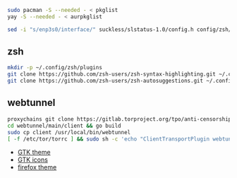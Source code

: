 ```bash
sudo pacman -S --needed - < pkglist
yay -S --needed - < aurpkglist
```
```bash
sed -i "s/enp3s0/interface/" suckless/slstatus-1.0/config.h config/zsh/functions.zsh
```
## zsh
```bash
mkdir -p ~/.config/zsh/plugins
git clone https://github.com/zsh-users/zsh-syntax-highlighting.git ~/.config/zsh/plugins/zsh-syntax-highlighting
git clone https://github.com/zsh-users/zsh-autosuggestions.git ~/.config/zsh/plugins/zsh-autosuggestions
```
## webtunnel
```bash
proxychains git clone https://gitlab.torproject.org/tpo/anti-censorship/pluggable-transports/webtunnel
cd webtunnel/main/client && go build
sudo cp client /usr/local/bin/webtunnel
[ -f /etc/tor/torrc ] && sudo sh -c 'echo "ClientTransportPlugin webtunnel exec /usr/local/bin/webtunnel" >> /etc/tor/torrc'
```
- [GTK theme](https://github.com/Fausto-Korpsvart/Gruvbox-GTK-Theme)
- [GTK icons](https://github.com/jmattheis/gruvbox-dark-icons-gtk)
- [firefox theme](https://addons.mozilla.org/en-US/firefox/addon/gruvboxgruvboxgruvboxgruvboxgr)
